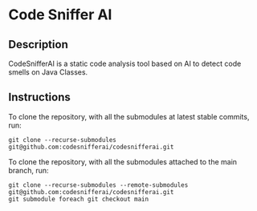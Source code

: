 # Code Sniffer AI

## Description

CodeSnifferAI is a static code analysis tool based on AI to detect code smells on Java Classes.

## Instructions
To clone the repository, with all the submodules at latest stable commits, run:

```console
git clone --recurse-submodules git@github.com:codesnifferai/codesnifferai.git  
```

To clone the repository, with all the submodules attached to the main branch, run:

```console
git clone --recurse-submodules --remote-submodules git@github.com:codesnifferai/codesnifferai.git
git submodule foreach git checkout main 
```
